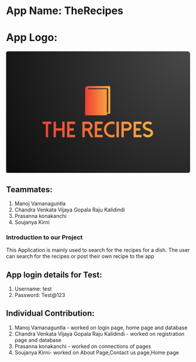 # App Name: TheRecipes

# App Logo:
![alt text](RecipesCode/app/src/main/res/drawable/applogo.jpg)

## Teammates:

1. Manoj Vamanaguntla
1. Chandra Venkata Vijaya Gopala Raju Kalidindi
1. Prasanna konakanchi
1. Soujanya Kirni

### Introduction to our Project
This Application is mainly used to search for the recipes for a dish. The user can search for the recipes or post their own recipe to the app

## App login details for Test:
1. Username: test
2. Password: Test@123

## Individual Contribution:
1. Manoj Vamanaguntla - worked on login page, home page and database
1. Chandra Venkata Vijaya Gopala Raju Kalidindi - worked on registration page and database
2. Prasanna konakanchi - worked on connections of pages
1. Soujanya Kirni- worked on About Page,Contact us page,Home page
